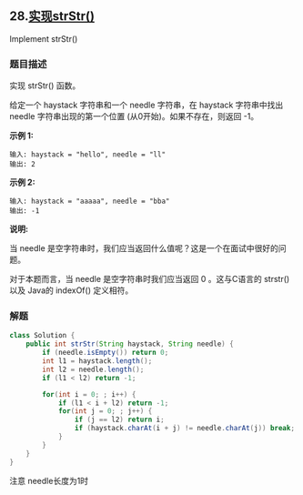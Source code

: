 ## 28.[实现strStr()](https://leetcode-cn.com/problems/implement-strstr/)

Implement strStr()

### 题目描述

实现 strStr() 函数。

给定一个 haystack 字符串和一个 needle 字符串，在 haystack 字符串中找出 needle 字符串出现的第一个位置 (从0开始)。如果不存在，则返回  -1。

**示例 1:**

```
输入: haystack = "hello", needle = "ll"
输出: 2
```
**示例 2:**

```
输入: haystack = "aaaaa", needle = "bba"
输出: -1
```
**说明:**

当 needle 是空字符串时，我们应当返回什么值呢？这是一个在面试中很好的问题。

对于本题而言，当 needle 是空字符串时我们应当返回 0 。这与C语言的 strstr() 以及 Java的 indexOf() 定义相符。

### 解题



```java
class Solution {
    public int strStr(String haystack, String needle) {
        if (needle.isEmpty()) return 0;
        int l1 = haystack.length();
        int l2 = needle.length();
        if (l1 < l2) return -1;

        for(int i = 0; ; i++) {
            if (l1 < i + l2) return -1;
            for(int j = 0; ; j++) {
                if (j == l2) return i;
                if (haystack.charAt(i + j) != needle.charAt(j)) break;
            }
        }
    }
}
```

注意 needle长度为1时